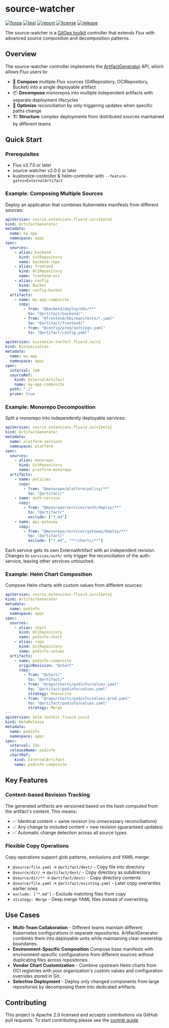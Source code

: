 # source-watcher

[![fossa](https://app.fossa.com/api/projects/custom%2B162%2Fgithub.com%2Ffluxcd%2Fsource-watcher.svg?type=small)](https://app.fossa.com/projects/custom%2B162%2Fgithub.com%2Ffluxcd%2Fsource-watcher?ref=badge_small)
[![test](https://github.com/fluxcd/source-watcher/workflows/e2e/badge.svg)](https://github.com/fluxcd/source-watcher/actions)
[![report](https://goreportcard.com/badge/github.com/fluxcd/source-watcher)](https://goreportcard.com/report/github.com/fluxcd/source-watcher)
[![license](https://img.shields.io/github/license/fluxcd/source-watcher.svg)](https://github.com/fluxcd/source-watcher/blob/main/LICENSE)
[![release](https://img.shields.io/github/release/fluxcd/source-watcher/all.svg)](https://github.com/fluxcd/source-watcher/releases)

The source-watcher is a [GitOps toolkit](https://fluxcd.io/flux/components/) controller
that extends Flux with advanced source composition and decomposition patterns.

## Overview

The source-watcher controller implements the [ArtifactGenerator](docs/README.md) API,
which allows Flux users to:

- 🔗 **Compose** multiple Flux sources (GitRepository, OCIRepository, Bucket) into a single deployable artifact
- 📦 **Decompose** monorepos into multiple independent artifacts with separate deployment lifecycles
- 🎯 **Optimize** reconciliation by only triggering updates when specific paths change
- 🏗️ **Structure** complex deployments from distributed sources maintained by different teams

## Quick Start

### Prerequisites

- Flux v2.7.0 or later
- source-watcher v2.0.0 or later
- kustomize-controller & helm-controller with `--feature-gates=ExternalArtifact`

### Example: Composing Multiple Sources

Deploy an application that combines Kubernetes manifests from different sources:

```yaml
apiVersion: source.extensions.fluxcd.io/v1beta1
kind: ArtifactGenerator
metadata:
  name: my-app
  namespace: apps
spec:
  sources:
    - alias: backend
      kind: GitRepository
      name: backend-repo
    - alias: frontend  
      kind: OCIRepository
      name: frontend-oci
    - alias: config
      kind: Bucket
      name: config-bucket
  artifacts:
    - name: my-app-composite
      copy:
        - from: "@backend/deploy/k8s/**"
          to: "@artifact/backend/"
        - from: "@frontend/k8s/manifests/*.yaml"
          to: "@artifact/frontend/"
        - from: "@config/prod/settings.yaml"
          to: "@artifact/config.yaml"
---
apiVersion: kustomize.toolkit.fluxcd.io/v1
kind: Kustomization
metadata:
  name: my-app
  namespace: apps
spec:
  interval: 15m
  sourceRef:
    kind: ExternalArtifact
    name: my-app-composite
  path: "./"
  prune: true
```

### Example: Monorepo Decomposition

Split a monorepo into independently deployable services:

```yaml
apiVersion: source.extensions.fluxcd.io/v1beta1
kind: ArtifactGenerator
metadata:
  name: platform-services
  namespace: platform
spec:
  sources:
    - alias: monorepo
      kind: GitRepository
      name: platform-monorepo
  artifacts:
    - name: policies
      copy:
        - from: "@monorepo/platform/policy/**"
          to: "@artifact/"
    - name: auth-service
      copy:
        - from: "@monorepo/services/auth/deploy/**"
          to: "@artifact/"
          exclude: ["*.md"]
    - name: api-gateway
      copy:
        - from: "@monorepo/services/gateway/deploy/**"
          to: "@artifact/"
          exclude: ["*.md", "**/charts/**"]
```

Each service gets its own ExternalArtifact with an independent revision.
Changes to `services/auth/` only trigger the reconciliation of the auth-service,
leaving other services untouched.

### Example: Helm Chart Composition

Compose Helm charts with custom values from different sources:

```yaml
apiVersion: source.extensions.fluxcd.io/v1beta1
kind: ArtifactGenerator
metadata:
  name: podinfo
  namespace: apps
spec:
  sources:
    - alias: chart
      kind: OCIRepository
      name: podinfo-chart
    - alias: repo
      kind: GitRepository
      name: podinfo-values
  artifacts:
    - name: podinfo-composite
      originRevision: "@chart"
      copy:
        - from: "@chart/"
          to: "@artifact/"
        - from: "@repo/charts/podinfo/values.yaml"
          to: "@artifact/podinfo/values.yaml"
          strategy: Overwrite
        - from: "@repo/charts/podinfo/values-prod.yaml"
          to: "@artifact/podinfo/values.yaml"
          strategy: Merge
---
apiVersion: helm.toolkit.fluxcd.io/v2
kind: HelmRelease
metadata:
  name: podinfo
  namespace: apps
spec:
  interval: 15m
  releaseName: podinfo
  chartRef:
    kind: ExternalArtifact
    name: podinfo-composite
```

## Key Features

### Content-based Revision Tracking

The generated artifacts are versioned based on the hash computed from the artifact's content.
This means:

- ✅ Identical content = same revision (no unnecessary reconciliations)
- ✅ Any change to included content = new revision (guaranteed updates)
- ✅ Automatic change detection across all source types

### Flexible Copy Operations

Copy operations support glob patterns, exclusions and YAML merge:

- `@source/file.yaml` → `@artifact/dest/` - Copy file into directory
- `@source/dir/` → `@artifact/dest/` - Copy directory as subdirectory
- `@source/dir/**` → `@artifact/dest/` - Copy directory contents
- `@source/file.yaml` → `@artifact/existing.yaml` - Later copy overwrites earlier ones
- `exclude: ["*.md"]` - Exclude matching files from copy
- `strategy: Merge` - Deep merge YAML files instead of overwriting

## Use Cases

- **Multi-Team Collaboration** - Different teams maintain different Kubernetes
  configurations in separate repositories. ArtifactGenerator combines them into deployable
  units while maintaining clear ownership boundaries.
- **Environment-Specific Composition** Compose base manifests with environment-specific
  configurations from different sources without duplicating files across repositories.
- **Vendor Chart Customization** - Combine upstream Helm charts from OCI registries with
  your organization's custom values and configuration overrides stored in Git.
- **Selective Deployment** - Deploy only changed components from large repositories
  by decomposing them into dedicated artifacts.

## Contributing

This project is Apache 2.0 licensed and accepts contributions via GitHub pull requests.
To start contributing please see the [contrib guide](CONTRIBUTING.md).
